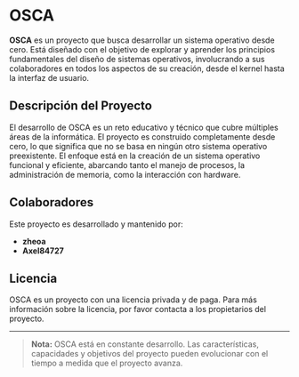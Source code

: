 # OSCA

**OSCA** es un proyecto que busca desarrollar un sistema operativo desde cero. Está diseñado con el objetivo de explorar y aprender los principios fundamentales del diseño de sistemas operativos, involucrando a sus colaboradores en todos los aspectos de su creación, desde el kernel hasta la interfaz de usuario.

## Descripción del Proyecto

El desarrollo de OSCA es un reto educativo y técnico que cubre múltiples áreas de la informática. El proyecto es construido completamente desde cero, lo que significa que no se basa en ningún otro sistema operativo preexistente. El enfoque está en la creación de un sistema operativo funcional y eficiente, abarcando tanto el manejo de procesos, la administración de memoria, como la interacción con hardware.


## Colaboradores

Este proyecto es desarrollado y mantenido por:

- **zheoa**
- **Axel84727**

## Licencia

OSCA es un proyecto con una licencia privada y de paga. Para más información sobre la licencia, por favor contacta a los propietarios del proyecto.

---

> **Nota:** OSCA está en constante desarrollo. Las características, capacidades y objetivos del proyecto pueden evolucionar con el tiempo a medida que el proyecto avanza.

